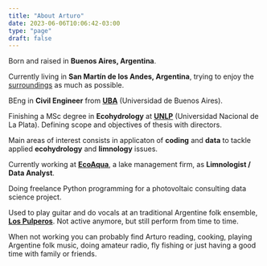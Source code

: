 ```yaml
---
title: "About Arturo"
date: 2023-06-06T10:06:42-03:00
type: "page"
draft: false
---
```


Born and raised in **Buenos Aires, Argentina**. 

Currently living in **San Martín de los Andes, Argentina**, trying to enjoy the [surroundings][SMAndes] as much as possible.

BEng in **Civil Engineer** from [**UBA**][UBA] (Universidad de Buenos Aires).

Finishing a MSc degree in **Ecohydrology** at [**UNLP**][UNLP] (Universidad Nacional de La Plata). Defining scope and objectives of thesis with directors.

Main areas of interest consists in applicaton of **coding** and **data** to tackle applied **ecohydrology** and **limnology** issues.

Currently working at [**EcoAqua**][ECOAQUA], a lake management firm, as **Limnologist / Data Analyst**.

Doing freelance Python programming for a photovoltaic consulting data science project.

Used to play guitar and do vocals at an traditional Argentine folk ensemble, [**Los Pulperos**][SPOTIFY]. Not active anymore, but still perform from time to time.

When not working you can probably find Arturo reading, cooking, playing Argentine folk music, doing amateur radio, fly fishing or just having a good time with family or friends.


[UBA]: http://www.fi.uba.ar/
[UNLP]: https://unlp.edu.ar/
[ECOAQUA]: https://www.ecoaqua.com.ar
[SPOTIFY]: https://open.spotify.com/artist/3F3p5QYtREwN6bnOfRm4Fz?si=mqwcNBhWTjubZSkzCCQllQ
[SMAndes]: /smandes.jpg 